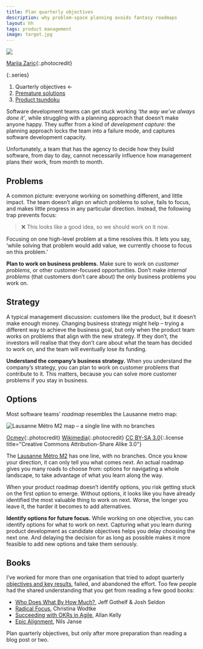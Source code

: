 ```yaml
---
title: Plan quarterly objectives
description: why problem-space planning avoids fantasy roadmaps
layout: hh
tags: product management
image: target.jpg
---
```


![](target.jpg)

[Marija Zaric](https://unsplash.com/photos/h2G3wT-aRL8){:.photocredit}

{:.series}
1. Quarterly objectives ←
2. [Premature solutions](defer-solutions)
3. [Product tsundoku](product-tsundoku)

Software development teams can get stuck working _‘the way we’ve always done it’_,
while struggling with a planning approach that doesn’t make anyone happy.
They suffer from a kind of _development capture_:
the planning approach locks the team into a failure mode, and captures software development capacity.

Unfortunately, a team that has the agency to decide how they build software, from day to day,
cannot necessarily influence how management plans their work, from month to month.


## Problems

A common picture: everyone working on something different, and little impact.
The team doesn’t align on which problems to solve, fails to focus,
and makes little progress in any particular direction.
Instead, the following trap prevents focus:

> ❌ This looks like a good idea, so we should work on it now.

Focusing on one high-level problem at a time resolves this.
It lets you say, ‘while solving that problem would add value, we currently choose to focus on this problem.’

**Plan to work on business problems.**
Make sure to work on _customer problems_, or other customer-focused opportunities.
Don’t make _internal problems_ (that customers don’t care about) the only business problems you work on.


## Strategy

A typical management discussion: customers like the product, but it doesn’t make enough money.
Changing business strategy might help – trying a different way to achieve the business goal,
but only when the product team works on problems that align with the new strategy.
If they don’t, the investors will realise that they don’t care about what the team has decided to work on,
and the team will eventually lose its funding.

**Understand the company’s business strategy.**
When you understand the company’s strategy,
you can plan to work on customer problems that contribute to it.
This matters, because you can solve more customer problems if you stay in business.


## Options

Most software teams’ _roadmap_ resembles the Lausanne metro map:

![Lausanne Métro M2 map – a single line with no branches](lausanne-metro.webp)

[Ocmey](https://commons.wikimedia.org/wiki/User:Ocmey){:.photocredit}
[Wikimedia](https://commons.wikimedia.org/w/index.php?curid=7716247){:.photocredit}
[CC BY-SA 3.0](https://creativecommons.org/licenses/by-sa/3.0/){:.license title="Creative Commons Attribution-Share Alike 3.0"}

The [Lausanne Métro M2](https://en.wikipedia.org/wiki/Lausanne_Métro) has one line, with no branches.
Once you know your direction, it can only tell you what comes next.
An actual roadmap gives you many roads to choose from:
options for navigating a whole landscape, to take advantage of what you learn along the way.

When your product roadmap doesn’t identify options, you risk getting stuck on the first option to emerge.
Without options, it looks like you have already identified the most valuable thing to work on next.
Worse, the longer you leave it, the harder it becomes to add alternatives.

**Identify options for future focus.**
While working on one objective, you can identify options for what to work on next.
Capturing what you learn during product development as candidate objectives helps you delay choosing the next one.
And delaying the decision for as long as possible makes it more feasible to add new options and take them seriously.


## Books

I’ve worked for more than one organisation that tried to adopt quarterly
[objectives and key results](https://en.wikipedia.org/wiki/Objectives_and_key_results),
failed, and abandoned the effort.
Too few people had the shared understanding that you get from reading a few good books:

* [Who Does What By How Much?](who-does-what-by-how-much-review), Jeff Gothelf & Josh Seldon
* [Radical Focus](radical-focus), Christina Wodtke
* [Succeeding with OKRs in Agile](agile-okrs-review), Allan Kelly
* [Epic Alignment](epic-alignment-review), Nils Janse

Plan quarterly objectives, but only after more preparation than reading a blog post or two.
